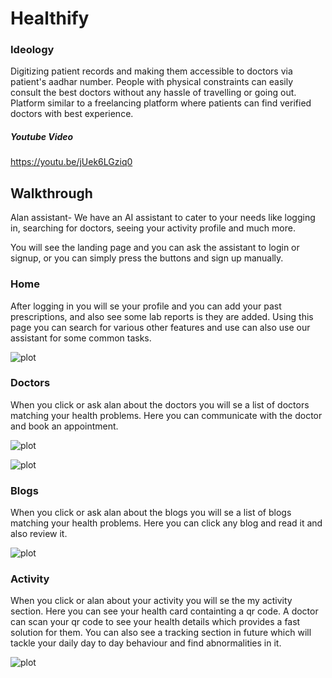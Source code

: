 # Healthify

### Ideology 

Digitizing patient records and making them accessible to doctors via patient's aadhar number.
People with physical constraints can easily consult the best doctors without any hassle of travelling or going out.
Platform similar to a freelancing platform where patients can find verified doctors with best experience.


##### Youtube Video

https://youtu.be/jUek6LGziq0


## Walkthrough
Alan assistant- We have an AI assistant to cater to your needs like logging in, searching for doctors, seeing your activity profile and much more.

You will see the landing page and you can ask the assistant to login or signup, or you can simply press the buttons and sign up manually. 

### Home

After logging in you will se your profile and you can add your past prescriptions, and also see some lab reports is they are added. Using this page you can search for various other features
and use can also use our assistant for some common tasks.

![plot](./ReadmeImages/Patient.png)

### Doctors

When you click or ask alan about the doctors you will se a list of doctors matching your health problems. Here you can communicate with the doctor and book an appointment.



![plot](./ReadmeImages/Doctor2.png)

![plot](./ReadmeImages/Doctors.png.jpeg)

### Blogs

When you click or ask alan about the blogs you will se a list of blogs matching your health problems. Here you can click any blog and read it and also review it.

![plot](./ReadmeImages/Blogs.png.jpeg)

### Activity

When you click or alan about your activity you will se the my activity section. Here you can see your health card containting a qr code. A doctor can scan your qr code to see 
your health details which provides a fast solution for them. You can also see a tracking section in future which will tackle your daily day to day behaviour and find abnormalities in it.

![plot](./ReadmeImages/Acitivity.png.jpeg)







